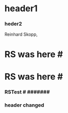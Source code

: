 # header1
### heder2
Reinhard Skopp, 
<h1> RS was here
# 
<h1> RS was here
# 
<h3> RSTest
# 
#######    <h3> header changed  
